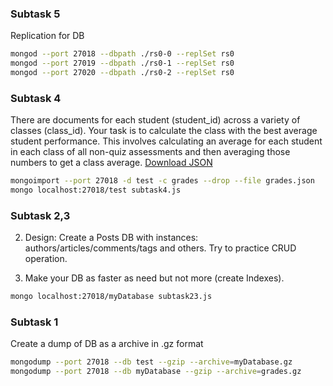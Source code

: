 ### Subtask 5
Replication for DB
```sh
mongod --port 27018 --dbpath ./rs0-0 --replSet rs0
mongod --port 27019 --dbpath ./rs0-1 --replSet rs0
mongod --port 27020 --dbpath ./rs0-2 --replSet rs0
```

### Subtask 4
There are documents for each student (student_id) across a variety of classes (class_id). Your task is to calculate the class with the best average student performance. This involves calculating an average for each student in each class of all non-quiz assessments and then averaging those numbers to get a class average. [Download JSON](https://www.dropbox.com/s/hqs1n2318i5wy9q/grades.json?dl=0)
```sh
mongoimport --port 27018 -d test -c grades --drop --file grades.json
mongo localhost:27018/test subtask4.js
```

### Subtask 2,3
2) Design: Create a Posts DB with instances: authors/articles/comments/tags and others. Try to practice CRUD operation.


3) Make your DB as faster as need but not more (create Indexes).
```sh
mongo localhost:27018/myDatabase subtask23.js
```

### Subtask 1
Create a dump of DB as a archive in .gz format
```sh
mongodump --port 27018 --db test --gzip --archive=myDatabase.gz
mongodump --port 27018 --db myDatabase --gzip --archive=grades.gz
```
